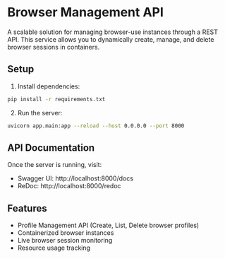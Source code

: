 # Browser Management API

A scalable solution for managing browser-use instances through a REST API. This service allows you to dynamically create, manage, and delete browser sessions in containers.

## Setup

1. Install dependencies:
```bash
pip install -r requirements.txt
```

2. Run the server:
```bash
uvicorn app.main:app --reload --host 0.0.0.0 --port 8000
```

## API Documentation

Once the server is running, visit:
- Swagger UI: http://localhost:8000/docs
- ReDoc: http://localhost:8000/redoc

## Features

- Profile Management API (Create, List, Delete browser profiles)
- Containerized browser instances
- Live browser session monitoring
- Resource usage tracking 